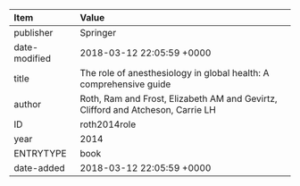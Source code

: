 | Item          | Value                                                                           |
|:--------------|:--------------------------------------------------------------------------------|
| publisher     | Springer                                                                        |
| date-modified | 2018-03-12 22:05:59 +0000                                                       |
| title         | The role of anesthesiology in global health: A comprehensive guide              |
| author        | Roth, Ram and Frost, Elizabeth AM and Gevirtz, Clifford and Atcheson, Carrie LH |
| ID            | roth2014role                                                                    |
| year          | 2014                                                                            |
| ENTRYTYPE     | book                                                                            |
| date-added    | 2018-03-12 22:05:59 +0000                                                       |